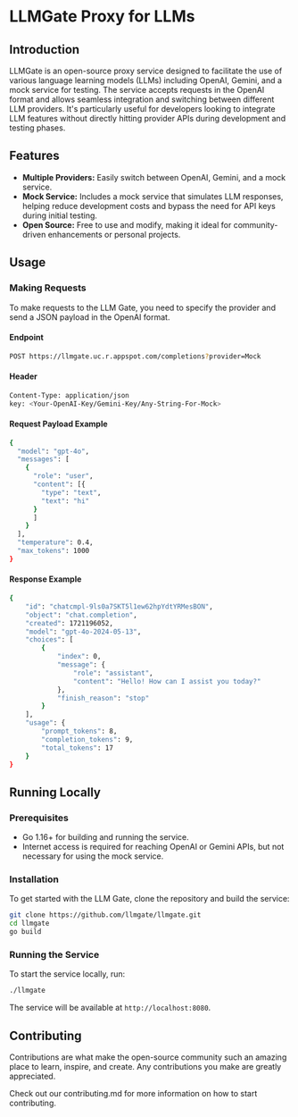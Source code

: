 # LLMGate Proxy for LLMs

## Introduction

LLMGate is an open-source proxy service designed to facilitate the use of various language learning models (LLMs) including OpenAI, Gemini, and a mock service for testing. The service accepts requests in the OpenAI format and allows seamless integration and switching between different LLM providers. It's particularly useful for developers looking to integrate LLM features without directly hitting provider APIs during development and testing phases.

## Features

- **Multiple Providers:** Easily switch between OpenAI, Gemini, and a mock service.
- **Mock Service:** Includes a mock service that simulates LLM responses, helping reduce development costs and bypass the need for API keys during initial testing.
- **Open Source:** Free to use and modify, making it ideal for community-driven enhancements or personal projects.

## Usage

### Making Requests
To make requests to the LLM Gate, you need to specify the provider and send a JSON payload in the OpenAI format.

#### Endpoint
```bash
POST https://llmgate.uc.r.appspot.com/completions?provider=Mock
```

#### Header
```bash
Content-Type: application/json
key: <Your-OpenAI-Key/Gemini-Key/Any-String-For-Mock>
```

#### Request Payload Example
```bash
{
  "model": "gpt-4o",
  "messages": [
    {
      "role": "user",
      "content": [{
      	"type": "text",
      	"text": "hi"
      }
      ]
    }
  ],
  "temperature": 0.4,
  "max_tokens": 1000
}
```

#### Response Example
```bash
{
    "id": "chatcmpl-9ls0a7SKT5l1ew62hpYdtYRMesBON",
    "object": "chat.completion",
    "created": 1721196052,
    "model": "gpt-4o-2024-05-13",
    "choices": [
        {
            "index": 0,
            "message": {
                "role": "assistant",
                "content": "Hello! How can I assist you today?"
            },
            "finish_reason": "stop"
        }
    ],
    "usage": {
        "prompt_tokens": 8,
        "completion_tokens": 9,
        "total_tokens": 17
    }
}
```

## Running Locally

### Prerequisites

- Go 1.16+ for building and running the service.
- Internet access is required for reaching OpenAI or Gemini APIs, but not necessary for using the mock service.

### Installation

To get started with the LLM Gate, clone the repository and build the service:

```bash
git clone https://github.com/llmgate/llmgate.git
cd llmgate
go build
```

### Running the Service
To start the service locally, run:
```bash
./llmgate
```
The service will be available at `http://localhost:8080`.

## Contributing
Contributions are what make the open-source community such an amazing place to learn, inspire, and create. Any contributions you make are greatly appreciated.

Check out our contributing.md for more information on how to start contributing.
